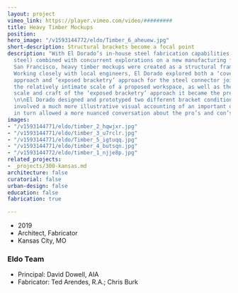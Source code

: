 ```yaml
---
layout: project
vimeo_link: https://player.vimeo.com/video/#########
title: Heavy Timber Mockups
position: 
hero_image: "/v1593144772/eldo/Timber_6_aheuew.jpg"
short-description: Structural brackets become a focal point
description: "With El Dorado’s in-house steel fabrication capabilities (incl. structural
  steel) combined with concurrent explorations on a new manufacturing facility in
  San Francisco, heavy timber mockups were created as a structural framing approach.
  Working closely with local engineers, El Dorado explored both a ‘covered joint’
  approach and ‘exposed bracketry’ approach for the steel connector joints. Given
  the relatively intimate scale of a proposed workspace, as well as the impressive
  scale and craft of the ‘exposed bracketry’ approach it became the preferred approach.
  \n\nEl Dorado designed and prototyped two different bracket conditions, giving everyone
  involved a much more illustrative visual accounting of an important detail, which
  in turn allowed a more nuanced conversation about the pro’s and con’s of each approach."
images:
- "/v1593144771/eldo/timber_2_hqwjxr.jpg"
- "/v1593144771/eldo/timber_3_u7rclr.jpg"
- "/v1593144771/eldo/Timber_5_igtuqq.jpg"
- "/v1593144771/eldo/timber_4_butsqn.jpg"
- "/v1593144772/eldo/timber_1_njje8p.jpg"
related_projects:
- _projects/300-kansas.md
architecture: false
curatorial: false
urban-design: false
education: false
fabrication: true

---
```

* 2019
* Architect, Fabricator
* Kansas City, MO

### Eldo Team

* Principal: David Dowell, AIA
* Fabricator: Ted Arendes, R.A.; Chris Burk